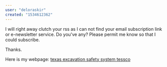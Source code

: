 ```yaml
---
user: "deloraskir"
created: "1534612362"
---
```


I will right away clutch your rss as I can not find your email subscription link or e-newsletter service.
Do you've any? Please permit me know so that I could subscribe.

Thanks.

Here is my webpage: <a href="http://Cl.Angel.Wwx.tw/debug/frm-s/revistas.Ufpr.br%2Frevistax%2Fcomment%2Fview%2F24607%2F0%2F174554/DNA-microarray/bl-DNA-microarray.php">texas excavation safety system tessco</a>
